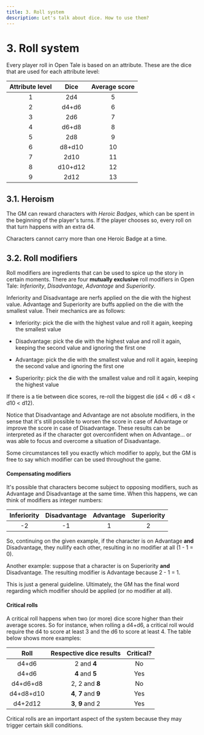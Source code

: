 ```yaml
---
title: 3. Roll system
description: Let's talk about dice. How to use them?
---
```


# 3. Roll system

Every player roll in Open Tale is based on an attribute. These are the dice that
are used for each attribute level:

| Attribute level | Dice | Average score
|:-:|:-:|:-:
| 1 | 2d4 | 5
| 2 | d4+d6 | 6
| 3 | 2d6 | 7
| 4 | d6+d8 | 8
| 5 | 2d8 | 9
| 6 | d8+d10 | 10
| 7 | 2d10 | 11
| 8 | d10+d12 | 12
| 9 | 2d12 | 13

## 3.1. Heroism

The GM can reward characters with *Heroic Badges*, which can be spent in the
beginning of the player's turns. If the player chooses so, every roll on that
turn happens with an extra d4.

Characters cannot carry more than one Heroic Badge at a time.

## 3.2. Roll modifiers

Roll modifiers are ingredients that can be used to spice up the story in certain
moments. There are four **mutually exclusive** roll modifiers in Open Tale:
*Inferiority*, *Disadvantage*, *Advantage* and *Superiority*.

Inferiority and Disadvantage are nerfs applied on the die with the highest
value. Advantage and Superiority are buffs applied on the die with the smallest
value. Their mechanics are as follows:

* Inferiority: pick the die with the highest value and roll it again, keeping
the smallest value

* Disadvantage: pick the die with the highest value and roll it again, keeping
the second value and ignoring the first one

* Advantage: pick the die with the smallest value and roll it again, keeping
the second value and ignoring the first one

* Superiority: pick the die with the smallest value and roll it again, keeping
the highest value

If there is a tie between dice scores, re-roll the biggest die (d4 < d6 < d8 <
d10 < d12).

Notice that Disadvantage and Advantage are not absolute modifiers, in the sense
that it's still possible to worsen the score in case of Advantage or improve
the score in case of Disadvantage. These results can be interpreted as if the
character got overconfident when on Advantage... or was able to focus and
overcome a situation of Disadvantage.

Some circumstances tell you exactly which modifier to apply, but the GM is free
to say which modifier can be used throughout the game.

#### Compensating modifiers

It's possible that characters become subject to opposing modifiers, such as
Advantage and Disadvantage at the same time. When this happens, we can think of
modifiers as integer numbers:

| Inferiority | Disadvantage | Advantage | Superiority
|:-:|:-:|:-:|:-:
| -2 | -1 | 1 | 2

So, continuing on the given example, if the character is on Advantage **and**
Disadvantage, they nullify each other, resulting in no modifier at all (1 - 1 =
0).

Another example: suppose that a character is on Superiority **and**
Disadvantage. The resulting modifier is Advantage because 2 - 1 = 1.

This is just a general guideline. Ultimately, the GM has the final word
regarding which modifier should be applied (or no modifier at all).

#### Critical rolls

A critical roll happens when two (or more) dice score higher than their average
scores. So for instance, when rolling a d4+d6, a critical roll would require
the d4 to score at least 3 and the d6 to score at least 4. The table below shows
more examples:

| Roll | Respective dice results | Critical?
|:-:|:-:|:-:
| d4+d6 | 2 and **4** | No
| d4+d6 | **4** and **5** | Yes
| d4+d6+d8 | 2, 2 and **8** | No
| d4+d8+d10 | **4**, **7** and **9** | Yes
| d4+2d12 | **3**, **9** and 2 | Yes

Critical rolls are an important aspect of the system because they may trigger
certain skill conditions.
